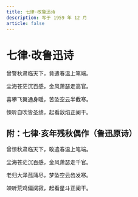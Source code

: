 ```yaml
---
title: 七律·改鲁迅诗
description: 写于 1959 年 12 月
article: false
---
```


# 七律·改鲁迅诗

曾警秋肃临天下，竟遣春温上笔端。

尘海苍茫沉百感，金风萧瑟走高官。

喜攀飞翼通身暖，苦坠空云半截寒。

悚听自吹皆圣绩，起看敌焰正阑干。

## 附：七律·亥年残秋偶作（鲁迅原诗）

曾惊秋肃临天下，敢遣春温上笔端。

尘海苍茫沉百感，金风萧瑟走千官。

老归大泽菰蒲尽，梦坠空云齿发寒。

竦听荒鸡偏阒寂，起看星斗正阑干。
